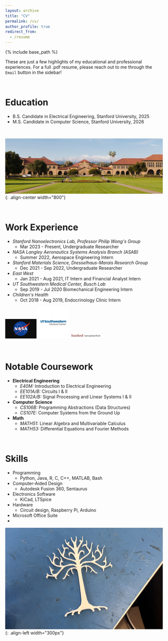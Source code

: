 ```yaml
---
layout: archive
title: "CV"
permalink: /cv/
author_profile: true
redirect_from:
  - /resume
---
```


{% include base_path %}

These are just a few highlights of my educational and professional experiences. For a full .pdf resume, please reach out to me through the `Email` button in the sidebar!

<br/>

Education
======
* B.S. Candidate in Electrical Engineering, Stanford University, 2025
* M.S. Candidate in Computer Science, Stanford University, 2026

<br/>

![POV](/images/stanford.png){: .align-center width="800"}

<br/>

Work Experience
======
* *Stanford Nanoelectronics Lab, Professor Philip Wong's Group*
  * Mar 2023 - Present, Undergraduate Researcher
* *NASA Langley Aeronautics Systems Analysis Branch (ASAB)*
  * Summer 2022, Aerospace Engineering Intern
* *Stanford Materials Science, Dresselhaus-Marais Research Group*
  * Dec 2021 - Sep 2022, Undergraduate Researcher
* *East West*
  * Jan 2021 - Aug 2021, IT Intern and Financial Analyst Intern
* *UT Southwestern Medical Center, Busch Lab*
  * Sep 2019 - Jul 2020 Biomechanical Engineering Intern
* *Children's Health*
  * Oct 2018 - Aug 2019, Endocrinology Clinic Intern

<p float="left">
  <img src="/images/nasa.png" width="100" />
  <img src="/images/utsw.png" width="100" /> 
  <img src="/images/nano.png" width="100" />
</p>

<br/>

Notable Coursework
======
* **Electrical Engineering**
  * *E40M:* Introduction to Electrical Engineering
  * *EE101A/B:* Circuits I & II
  * *EE102A/B:* Signal Processing and Linear Systems I & II
* **Computer Science**
  * *CS106B:* Programming Abstractions (Data Structures)
  * *CS107E:* Computer Systems from the Ground Up
* **Math** 
  * *MATH51:* Linear Algebra and Multivariable Calculus
  * *MATH53:* Differential Equations and Fourier Methods
  
<br/>

Skills
======
* Programming
  * Python, Java, R, C, C++, MATLAB, Bash
* Computer-Aided Design
  * Autodesk Fusion 360, Sentaurus
* Electronics Software
  * KiCad, LTSpice
* Hardware
  * Circuit design, Raspberry Pi, Arduino
* Microsoft Office Suite
* 

![Gondor print](/images/gondor.png){: .align-left width="300px"}


<br/>

